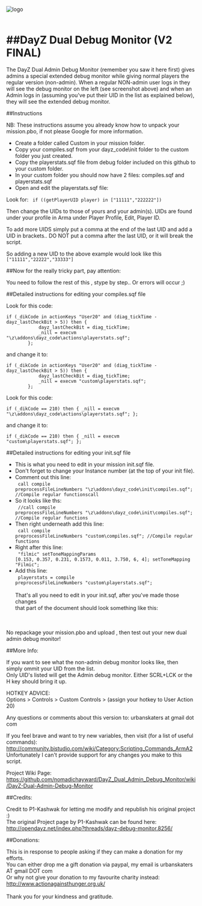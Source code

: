 ![logo](http://i45.tinypic.com/30rp5qx.jpg)<br /><br />



##DayZ Dual Debug Monitor (V2 FINAL)
=============================

The DayZ Dual Admin Debug Monitor (remember you saw it here first) gives admins a special extended debug monitor while 
giving normal players the regular version (non-admin).  When a regular NON-admin user logs in they will see the debug 
monitor on the left (see screenshot above) and when an Admin logs in (assuming you've put their UID in the list as 
explained below), they will see the extended debug monitor.
<br/>

##Instructions

NB: These instructions assume you already know how to unpack your mission.pbo, if not please Google for more information.

* Create a folder called Custom in your mission folder.
* Copy your compiles.sqf from your dayz_code\init folder to the custom folder you just created.
* Copy the playerstats.sqf file from debug folder included on this github to your custom folder.
* In your custom folder you should now have 2 files: compiles.sqf and playerstats.sqf
* Open and edit the playerstats.sqf file:

Look for: <code> if ((getPlayerUID player) in ["11111","222222"]) </code>

Then change the UIDs to those of yours and your admin(s).
UIDs are found under your profile in Arma under Player Profile, Edit, Player ID.

To add more UIDS simply put a comma at the end of the last UID and add a UID in brackets..
DO NOT put a comma after the last UID, or it will break the script.

So adding a new UID to the above example would look like this <code> ["11111","22222","33333"] </code>

##Now for the really tricky part, pay attention:

You need to follow the rest of this , stype by step.. Or errors will occur ;)

##Detailed instructions for editing your compiles.sqf file

Look for this code:
<pre><code>if (_dikCode in actionKeys "User20" and (diag_tickTime - dayz_lastCheckBit > 5)) then {
			dayz_lastCheckBit = diag_tickTime;
			_nill = execvm "\z\addons\dayz_code\actions\playerstats.sqf";
		};</code></pre>

and change it to:

<pre><code>if (_dikCode in actionKeys "User20" and (diag_tickTime - dayz_lastCheckBit > 5)) then {
			dayz_lastCheckBit = diag_tickTime;
			_nill = execvm "custom\playerstats.sqf";
		};</code></pre>

Look for this code:

<code>if (_dikCode == 210) then {
				_nill = execvm "\z\addons\dayz_code\actions\playerstats.sqf";
		};</code>
		
and change it to:

<code>if (_dikCode == 210) then {
				_nill = execvm "custom\playerstats.sqf";
		};</code>
 
##Detailed instructions for editing your init.sqf file

* This is what you need to edit in your mission init.sqf file.
* Don't forget to change your Instance number (at the top of your init file). 
* Comment out this line:<br/>
<code>  call compile preprocessFileLineNumbers "\z\addons\dayz_code\init\compiles.sqf";				//Compile regular functionscall</code>
* So it looks like ths:<br/>
<code>  //call compile preprocessFileLineNumbers "\z\addons\dayz_code\init\compiles.sqf";  			//Compile regular functions</code>
* Then right underneath add this line:<br/>
<code>  call compile preprocessFileLineNumbers "custom\compiles.sqf";				//Compile regular functions</code>
* Right after this line:<br/>
<code>  "filmic" setToneMappingParams [0.153, 0.357, 0.231, 0.1573, 0.011, 3.750, 6, 4]; setToneMapping "Filmic";</code>
* Add this line:<br/>
<code>  playerstats = compile preprocessFileLineNumbers "custom\playerstats.sqf";</code>
<br/><br/>
That's all you need to edit in your init.sqf, after you've made those changes<br/>that part of the document should look something like this:
<br/>
<br/>
No repackage your mission.pbo and upload , then test out your new dual admin debug monitor! 

##More Info:

If you want to see what the non-admin debug monitor looks like, then simply ommit your UID from the list.  
Only UID's listed will get the Admin debug monitor. Either SCRL+LCK or the H key should bring it up. 

HOTKEY ADVICE:<br/>
Options > Controls > Custom Controls > (assign your hotkey to User Action 20)

Any questions or comments about this version to: urbanskaters at gmail dot com

If you feel brave and want to try new variables, then visit (for a list of useful commands): 
http://community.bistudio.com/wiki/Category:Scripting_Commands_ArmA2 <br/>
Unfortunately I can't provide support for any changes you make to this script.  

Project Wiki Page: https://github.com/nomadichayward/DayZ_Dual_Admin_Debug_Monitor/wiki/DayZ-Dual-Admin-Debug-Monitor

##Credits:

Credit to P1-Kashwak for letting me modify and republish his original project :)<br/>
The original Project page by P1-Kashwak can be found here: <br/>
http://opendayz.net/index.php?threads/dayz-debug-monitor.8256/

##Donations:

This is in response to people asking if they can make a donation for my efforts.<br/>
You can either drop me a gift donation via paypal, my email is urbanskaters AT gmail DOT com<br/>
Or why not give your donation to my favourite charity instead: http://www.actionagainsthunger.org.uk/<br/><br/>
Thank you for your kindness and gratitude.   
